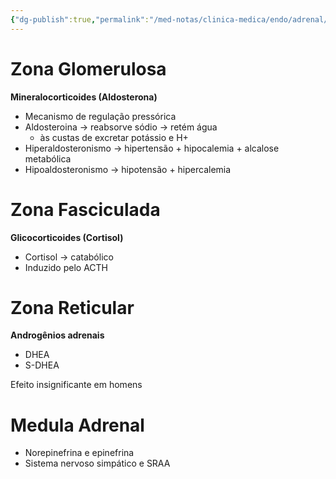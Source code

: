 ```yaml
---
{"dg-publish":true,"permalink":"/med-notas/clinica-medica/endo/adrenal/"}
---
```


# Zona Glomerulosa 
**Mineralocorticoides (Aldosterona)**
- Mecanismo de regulação pressórica
- Aldosteroina -> reabsorve sódio -> retém água 
	- às custas de excretar potássio e H+
- Hiperaldosteronismo -> hipertensão + hipocalemia + alcalose metabólica
- Hipoaldosteronismo -> hipotensão + hipercalemia

# Zona Fasciculada
 **Glicocorticoides (Cortisol)**
- Cortisol -> catabólico 
- Induzido pelo ACTH

# Zona Reticular
 **Androgênios adrenais**
- DHEA
- S-DHEA

Efeito insignificante em homens

# Medula Adrenal
- Norepinefrina e epinefrina
- Sistema nervoso simpático e SRAA